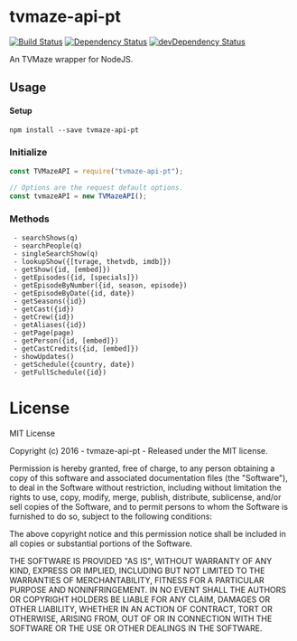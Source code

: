 # tvmaze-api-pt

[![Build Status](https://travis-ci.org/ChrisAlderson/tvmaze-api-pt.svg?branch=master)]()
[![Dependency Status](https://david-dm.org/ChrisAlderson/tvmaze-api-pt.svg)](https://david-dm.org/ChrisAlderson/tvmaze-api-pt)
[![devDependency Status](https://david-dm.org/ChrisAlderson/tvmaze-api-pt/dev-status.svg)](https://david-dm.org/ChrisAlderson/tvmaze-api-pt#info=devDependencies)

An TVMaze wrapper for NodeJS.

## Usage

#### Setup
```
npm install --save tvmaze-api-pt
```

### Initialize
```js
const TVMazeAPI = require("tvmaze-api-pt");

// Options are the request default options.
const tvmazeAPI = new TVMazeAPI();
```

### Methods

```
 - searchShows(q)
 - searchPeople(q)
 - singleSearchShow(q)
 - lookupShow({[tvrage, thetvdb, imdb]})
 - getShow({id, [embed]})
 - getEpisodes({id, [specials]})
 - getEpisodeByNumber({id, season, episode})
 - getEpisodeByDate({id, date})
 - getSeasons({id})
 - getCast({id})
 - getCrew({id})
 - getAliases({id})
 - getPage(page)
 - getPerson({id, [embed]})
 - getCastCredits({id, [embed]})
 - showUpdates()
 - getSchedule({country, date})
 - getFullSchedule({id})
```

# License

MIT License

Copyright (c) 2016 - tvmaze-api-pt - Released under the MIT license.

Permission is hereby granted, free of charge, to any person obtaining a copy
of this software and associated documentation files (the "Software"), to deal
in the Software without restriction, including without limitation the rights
to use, copy, modify, merge, publish, distribute, sublicense, and/or sell
copies of the Software, and to permit persons to whom the Software is
furnished to do so, subject to the following conditions:

The above copyright notice and this permission notice shall be included in all
copies or substantial portions of the Software.

THE SOFTWARE IS PROVIDED "AS IS", WITHOUT WARRANTY OF ANY KIND, EXPRESS OR
IMPLIED, INCLUDING BUT NOT LIMITED TO THE WARRANTIES OF MERCHANTABILITY,
FITNESS FOR A PARTICULAR PURPOSE AND NONINFRINGEMENT. IN NO EVENT SHALL THE
AUTHORS OR COPYRIGHT HOLDERS BE LIABLE FOR ANY CLAIM, DAMAGES OR OTHER
LIABILITY, WHETHER IN AN ACTION OF CONTRACT, TORT OR OTHERWISE, ARISING FROM,
OUT OF OR IN CONNECTION WITH THE SOFTWARE OR THE USE OR OTHER DEALINGS IN THE
SOFTWARE.

